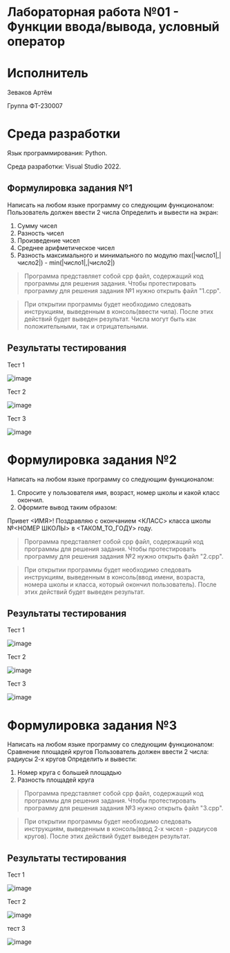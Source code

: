 # Лабораторная работа №01 - Функции ввода/вывода, условный оператор
# Исполнитель
Зеваков Артём

Группа ФТ-230007
# Среда разработки
Язык программирования: Python.

Среда разработки: Visual Studio 2022.
## Формулировка задания №1
Написать на любом языке программу со следующим функционалом:
Пользователь должен ввести 2 числа
Определить и вывести на экран:
1. Сумму чисел
2. Разность чисел
3. Произведение чисел
4. Среднее арифметическое чисел
5. Разность максимального и минимального по модулю
max(|число1|,|число2|) - min(|число1|,|число2|)
> Программа представляет собой cpp файл, содержащий код программы для решения задания. Чтобы протестировать программу для решения задания №1 нужно открыть файл "1.cpp".

> При открытии программы будет необходимо следовать инструкциям, выведенным в консоль(ввести чила). После этих действий будет выведен результат. Числа могут быть как положительными, так и  отрицательными.

## Результаты тестирования
Тест 1

![image](https://github.com/user-attachments/assets/329cea51-d9c0-4d5a-9be9-daf737e6e68b)

Тест 2

![image](https://github.com/user-attachments/assets/417fbbd7-2654-4501-9271-4064a8218ae3)

Тест 3

![image](https://github.com/user-attachments/assets/90a7bd36-86a4-4438-bbeb-a4312c5716d4)
# Формулировка задания №2
Написать на любом языке программу со следующим функционалом:
1. Спросите у пользователя имя, возраст, номер школы и какой класс окончил.
2. Оформите вывод таким образом:

Привет <ИМЯ>! Поздравляю с окончанием <КЛАСС> класса школы №<НОМЕР ШКОЛЫ> в <ТАКОМ_ТО_ГОДУ> году.

> Программа представляет собой cpp файл, содержащий код программы для решения задания. Чтобы протестировать программу для решения задания №2 нужно открыть файл "2.cpp".

> При открытии программы будет необходимо следовать инструкциям, выведенным в консоль(ввод имени, возраста, номера школы и класса, который окончил пользователь). После этих действий будет выведен результат.
## Результаты тестирования
Тест 1

![image](https://github.com/user-attachments/assets/be042ac2-c1d4-4e45-93dd-acabe64c3761)

Тест 2

![image](https://github.com/user-attachments/assets/df56f378-5d48-42be-9f18-fc1e00ea7ff0)

Тест 3

![image](https://github.com/user-attachments/assets/4ed5360e-04e4-456a-a4e1-30c95e62f2ad)
# Формулировка задания №3
Написать на любом языке программу со следующим функционалом:
Сравнение площадей кругов
Пользователь должен ввести 2 числа: радиусы 2-х кругов
Определить и вывести:
1. Номер круга с большей площадью
2. Разность площадей круга

> Программа представляет собой cpp файл, содержащий код программы для решения задания. Чтобы протестировать программу для решения задания №3 нужно открыть файл "3.cpp".

> При открытии программы будет необходимо следовать инструкциям, выведенным в консоль(ввод 2-х чисел - радиусов кругов). После этих действий будет выведен результат.
## Результаты тестирования
Тест 1

![image](https://github.com/user-attachments/assets/1e0cd2c6-ef5e-4290-87a0-86044608f88c)


Тест 2

![image](https://github.com/user-attachments/assets/260671be-0c74-4f34-8344-6de8cd1eb6e7)


тест 3

![image](https://github.com/user-attachments/assets/6b505423-bbc6-4e54-ae8e-7d2ed9a3bfee)
